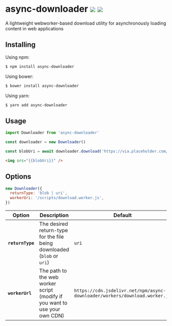 # async-downloader [![](https://badge.fury.io/js/async-downloader.svg)](https://npmjs.org/package/async-downloader) [![](https://www.travis-ci.com/theAlexPatin/async-downloader?branch=main)](https://travis-ci.com/theAlexPatin/async-downloader)

A lightweight webworker-based download utility for asynchronously loading content in web applications

## Installing

Using npm:

```bash
$ npm install async-downloader
```

Using bower:

```bash
$ bower install async-downloader
```

Using yarn:

```bash
$ yarn add async-downloader
```

## Usage

```javascript
import Downloader from 'async-downloader'

const downloader = new Downloader()

const blobUri = await downloader.download('https://via.placeholder.com/150')
```

```html
<img src="{{blobUri}}" />
```

## Options

```javascript
new Downloader({
  returnType: 'blob | uri',
  workerUri: '/scripts/download.worker.js',
})
```

| Option           | Description                                                                | Default                                                                    |
| ---------------- | -------------------------------------------------------------------------- | -------------------------------------------------------------------------- |
| **`returnType`** | The desired return-type for the file being downloaded (`blob` or `uri`)    | `uri`                                                                      |
| **`workerUrl`**  | The path to the web worker script (modify if you want to use your own CDN) | `https://cdn.jsdelivr.net/npm/async-downloader/workers/download.worker.js` |
